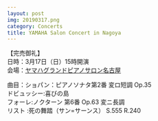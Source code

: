 ```yaml
---
layout: post
img: 20190317.png
category: Concerts
title: YAMAHA Salon Concert in Nagoya
---
```

【完売御礼】 <br>
日時：3月17日（日）15時開演 <br>
会場：<a href="https://jp.yamaha.com/sp/piano/dealers_showrooms/showrooms/gps_nagoya/access/">ヤマハグランドピアノサロン名古屋 </a><br>

曲目：ショパン：ピアノソナタ第2番 変ロ短調 Op.35 <br>
ドビュッシー:喜びの島 <br>
フォーレ:ノクターン 第6番 Op.63 変ニ長調 <br>
リスト :死の舞踏（サン=サーンス） S.555 R.240
